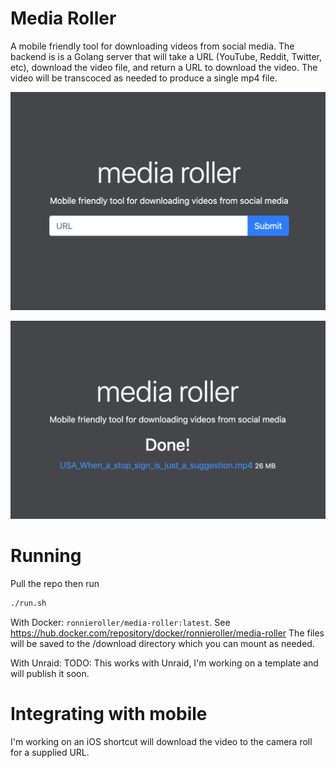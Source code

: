 # Media Roller
A mobile friendly tool for downloading videos from social media.
The backend is is a Golang server that will take a URL (YouTube, Reddit, Twitter, etc),
download the video file, and return a URL to download the video. The video will be transcoced as needed to produce a single mp4 file.

![GitHub Logo](static/images/screenshot1.png)

![GitHub Logo](static/images/screenshot2.png)


# Running
Pull the repo then run
```bash
./run.sh
```

With Docker: `ronnieroller/media-roller:latest`.
See https://hub.docker.com/repository/docker/ronnieroller/media-roller
The files will be saved to the /download directory which you can mount as needed.


With Unraid: TODO: This works with Unraid, I'm working on a template and will publish it soon.

# Integrating with mobile
I'm working on an iOS shortcut will download the video to the camera roll for a supplied URL.